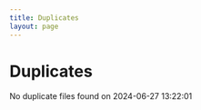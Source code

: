 ```yaml
---
title: Duplicates
layout: page
---
```


# Duplicates

No duplicate files found on 2024-06-27 13:22:01